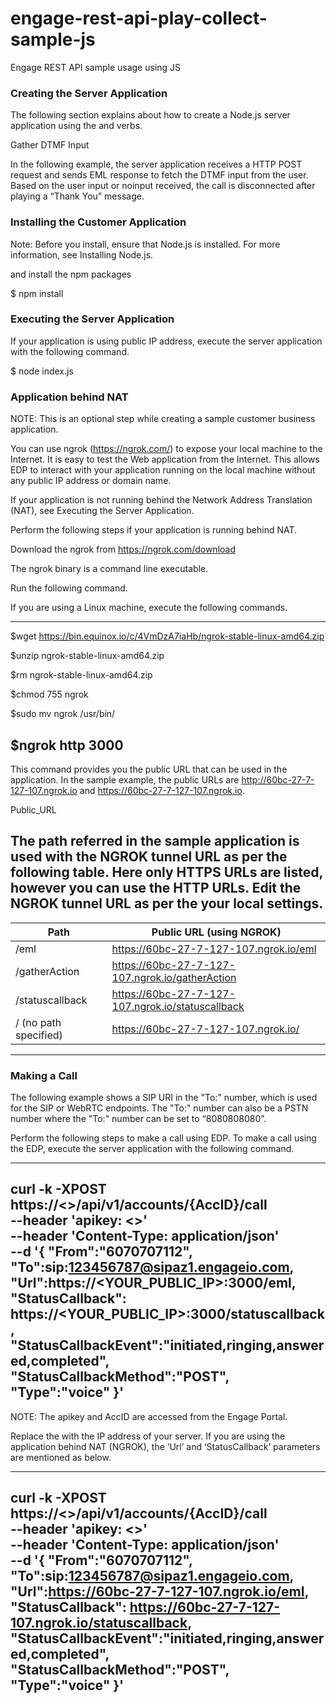 # engage-rest-api-play-collect-sample-js
Engage REST API sample usage using JS


### Creating the Server Application

The following section explains about how to create a Node.js server application using the <Gather> and <Say> verbs.

Gather DTMF Input

In the following example, the server application receives a HTTP POST request and sends EML response to fetch the DTMF input from the user. Based on the user input or noinput received, the call is disconnected after playing a “Thank You” message.

### Installing the Customer Application

Note: Before you install, ensure that Node.js is installed. For more information, see Installing Node.js.

and install the npm packages

$ npm install

### Executing the Server Application
If your application is using public IP address, execute the server application with the following command.

$ node index.js

### Application behind NAT
NOTE: This is an optional step while creating a sample customer business application.

You can use ngrok (https://ngrok.com/) to expose your local machine to the Internet. It is easy to test the Web application from the Internet. This allows EDP to interact with your application running on the local machine without any public IP address or domain name.

If your application is not running behind the Network Address Translation (NAT), see Executing the Server Application.

Perform the following steps if your application is running behind NAT.

Download the ngrok from https://ngrok.com/download

The ngrok binary is a command line executable.

Run the following command.

If you are using a Linux machine, execute the following commands.

-------------------
$wget https://bin.equinox.io/c/4VmDzA7iaHb/ngrok-stable-linux-amd64.zip

$unzip ngrok-stable-linux-amd64.zip

$rm ngrok-stable-linux-amd64.zip

$chmod 755 ngrok

$sudo mv ngrok /usr/bin/

$ngrok http 3000
---------------------

This command provides you the public URL that can be used in the application. In the sample example, the public URLs are http://60bc-27-7-127-107.ngrok.io and https://60bc-27-7-127-107.ngrok.io.

Public_URL

The path referred in the sample application is used with the NGROK tunnel URL as per the following table. Here only HTTPS URLs are listed, however you can use the HTTP URLs. Edit the NGROK tunnel URL as per the your local settings.
----

| Path                  | Public URL (using NGROK) |
| -------------         | ------------- |
| /eml                  | https://60bc-27-7-127-107.ngrok.io/eml  |
| /gatherAction         | https://60bc-27-7-127-107.ngrok.io/gatherAction  |
| /statuscallback       | https://60bc-27-7-127-107.ngrok.io/statuscallback  |
| / (no path specified) | https://60bc-27-7-127-107.ngrok.io/ |


----


### Making a Call
The following example shows a SIP URI in the "To:" number, which is used for the SIP or WebRTC endpoints. The "To:" number can also be a PSTN number where the "To:" number can be set to “8080808080”.

Perform the following steps to make a call using EDP.
To make a call using the EDP, execute the server application with the following command.

-----------------
curl -k -XPOST https://<<base URL>>/api/v1/accounts/{AccID}/call \
--header 'apikey: <<Your API Key>>' \
--header 'Content-Type: application/json' \
--d '{
"From":"6070707112",
"To":sip:123456787@sipaz1.engageio.com,
"Url":https://<YOUR_PUBLIC_IP>:3000/eml,
"StatusCallback": https://<YOUR_PUBLIC_IP>:3000/statuscallback,
"StatusCallbackEvent":"initiated,ringing,answered,completed",
"StatusCallbackMethod":"POST",
"Type":"voice"
}'
-----------------


NOTE: The apikey and AccID are accessed from the Engage Portal.

Replace the <YourApplicationPublicIp> with the IP address of your server. If you are using the application behind NAT (NGROK), the ‘Url’ and ‘StatusCallback’ parameters are mentioned as below.

------------------
curl -k -XPOST https://<<base URL>>/api/v1/accounts/{AccID}/call \
--header 'apikey: <<Your API Key>>' \
--header 'Content-Type: application/json' \
--d '{
"From":"6070707112",
"To":sip:123456787@sipaz1.engageio.com,
"Url":https://60bc-27-7-127-107.ngrok.io/eml,
"StatusCallback": https://60bc-27-7-127-107.ngrok.io/statuscallback,
"StatusCallbackEvent":"initiated,ringing,answered,completed",
"StatusCallbackMethod":"POST",
"Type":"voice"
}'
-----------------

